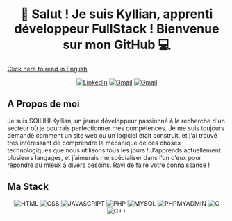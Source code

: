 # <div align='center'>  👋 Salut ! Je suis Kyllian, apprenti développeur FullStack ! Bienvenue sur mon GitHub 💻

[Click here to read in English](README.md)

<div align='center'> 

[![LinkedIn](https://img.shields.io/badge/Linkedin-SOILIHI%20KYLLIAN-blue?style=for-the-badge&logo=linkedin&logoColor=white)](https://www.linkedin.com/in/kyllian-soilihi-3a4313241/)  [![Gmail](https://img.shields.io/badge/Gmail-soilihi.kyllian@gmail.com-yellow?style=for-the-badge&logo=gmail&logoColor=white)](mailto:soilihi.kyllian@gmail.com?body=Bonjour%20Kyllian,) [![Gmail](https://img.shields.io/badge/Discord-ZeuroHK-purple?style=for-the-badge&logo=discord&logoColor=white)](mailto:soilihi.kyllian@gmail.com?body=https://discord.com/%20Mon%20identifiant:469150106550272002,) 

</div>

## A Propos de moi

Je suis SOILIHI Kyllian, un jeune développeur passionné à la recherche d'un secteur où je pourrais perfectionner mes compétences. Je me suis toujours demandé comment un site web ou un logiciel était construit, et j'ai trouvé très intéressant de comprendre la mécanique de ces choses technologiques que nous utilisons tous les jours ! J’apprends actuellement plusieurs langages, et j’aimerais me spécialiser dans l’un d’eux pour répondre au mieux à divers besoins. Ravi de faire votre connaissance !

## Ma Stack

<div align='center'>

![HTML](https://img.shields.io/badge/HTML-222?style=for-the-badge&logo=html5&logoColor=orange)  ![CSS](https://img.shields.io/badge/css-222?style=for-the-badge&logo=css3&logoColor=blue) ![JAVASCRIPT](https://img.shields.io/badge/javascript-222?style=for-the-badge&logo=javascript&logoColor=yellow) ![PHP](https://img.shields.io/badge/php-222?style=for-the-badge&logo=php&logoColor=) ![MYSQL](https://img.shields.io/badge/MYSQL-222?style=for-the-badge&logo=mysql&logoColor=) ![PHPMYADMIN](https://img.shields.io/badge/phpmyadmin-222?style=for-the-badge&logo=phpmyadmin&logoColor=) ![C](https://img.shields.io/badge/c-222?style=for-the-badge&logo=c&logoColor=) ![C++](https://img.shields.io/badge/c++-222?style=for-the-badge&logo=c&logoColor=)

</div>